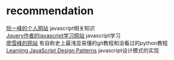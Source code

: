 # recommendation

[阮一峰的个人网站](http://www.ruanyifeng.com/home.html)   javascript相关知识<br>
[Jquery作者的javascript学习网站](http://ejohn.org/apps/learn/)    javascript学习<br>
[廖雪峰的网站](http://www.liaoxuefeng.com/)   有自称史上最浅显易懂的git教程和没看过的python教程<br>
[Learning JavaScript Design Patterns](http://www.addyosmani.com/resources/essentialjsdesignpatterns/book/)    javascript设计模式的实现<br>
